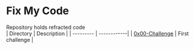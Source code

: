 # Fix My Code
Repository holds refracted code  
| Directory | Description |
| --------- | ------------|
| [0x00-Challenge](./0x00-challenge/) | First challenge |

